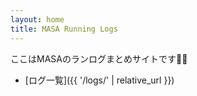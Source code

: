 ```yaml
---
layout: home
title: MASA Running Logs
---
```


ここはMASAのランログまとめサイトです🏃‍♂️  
- [ログ一覧]({{ '/logs/' | relative_url }})
